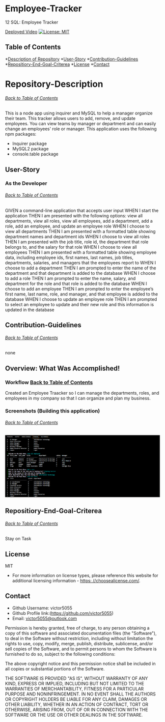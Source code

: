 # Employee-Tracker
12 SQL: Employee Tracker

[Deployed Video](https://drive.google.com/file/d/1C8x0uvNlmL2Ao-Y_xrt7p9CxsSG9Y7Ah/view)
 [![License: MIT](https://img.shields.io/badge/License-MIT-yellow.svg)](https://opensource.org/licenses/MIT)


## Table of Contents
*[Description of Repository](#Repository-Description)
*[User-Story](#User-Story)
*[Contribution-Guidelines](#Contribution-Guidelines)
*[Repositiory-End-Goal-Criterea](#Repositiory-End-Goal-Criterea)
*[License](#License)
*[Contact](#Contact)

# Repository-Description
###### [Back to Table of Contents](#Table-of-Contents)
This is a node app using inquirer and MySQL to help a manager organize their team. This tracker allows users to add, remove, and update employees. You can view teams by manager or department and can easily change an employees' role or manager. This application uses the following npm packages:

* Inquirer package
* MySQL2 package
* console.table package 


## User-Story
### As the Developer
###### [Back to Table of Contents](#Table-of-Contents)
GIVEN a command-line application that accepts user input
WHEN I start the application
THEN I am presented with the following options: view all departments, view all roles, view all employees, add a department, add a role, add an employee, and update an employee role
WHEN I choose to view all departments
THEN I am presented with a formatted table showing department names and department ids
WHEN I choose to view all roles
THEN I am presented with the job title, role id, the department that role belongs to, and the salary for that role
WHEN I choose to view all employees
THEN I am presented with a formatted table showing employee data, including employee ids, first names, last names, job titles, departments, salaries, and managers that the employees report to
WHEN I choose to add a department
THEN I am prompted to enter the name of the department and that department is added to the database
WHEN I choose to add a role
THEN I am prompted to enter the name, salary, and department for the role and that role is added to the database
WHEN I choose to add an employee
THEN I am prompted to enter the employee’s first name, last name, role, and manager, and that employee is added to the database
WHEN I choose to update an employee role
THEN I am prompted to select an employee to update and their new role and this information is updated in the database 

  ## Contribution-Guidelines
###### [Back to Table of Contents](#Table-of-Contents)
none

## Overview: What Was Accomplished!
### Workflow [Back to Table of Contents](#Table-of-Contents)
Created an Employee Traacker so I can manage the departments, roles, and employees in my company so that I can organize and plan my business.


### Screenshots (Building this application)
###### [Back to Table of Contents](#Table-of-Contents)
![](./images/Capture.PNG)


## Repositiory-End-Goal-Criterea
###### [Back to Table of Contents](#Table-of-Contents)
Stay on Task

## License
MIT
* For more information on license types, please reference this website
for additional licensing information - [https: //choosealicense.com/](https://choosealicense.com/).


## Contact
* Github Username: victor5055
* Github Profile link:(https://github.com/victor5055)
* Email: victor5055@outlook.com

Permission is hereby granted, free of charge, to any person obtaining a copy of this software and associated documentation files (the "Software"), to deal in the Software without restriction, including without limitation the rights to use, copy, modify, merge, publish, distribute, sublicense, and/or sell copies of the Software, and to permit persons to whom the Software is furnished to do so, subject to the following conditions:

The above copyright notice and this permission notice shall be included in all copies or substantial portions of the Software.

THE SOFTWARE IS PROVIDED "AS IS", WITHOUT WARRANTY OF ANY KIND, EXPRESS OR IMPLIED, INCLUDING BUT NOT LIMITED TO THE WARRANTIES OF MERCHANTABILITY, FITNESS FOR A PARTICULAR PURPOSE AND NONINFRINGEMENT. IN NO EVENT SHALL THE AUTHORS OR COPYRIGHT HOLDERS BE LIABLE FOR ANY CLAIM, DAMAGES OR OTHER LIABILITY, WHETHER IN AN ACTION OF CONTRACT, TORT OR OTHERWISE, ARISING FROM, OUT OF OR IN CONNECTION WITH THE SOFTWARE OR THE USE OR OTHER DEALINGS IN THE SOFTWARE.

